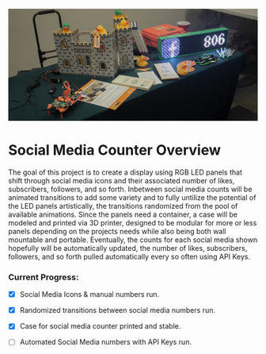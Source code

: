 ![Liker](https://github.com/Indifferent-Shiba/Social_Media_Counter/blob/master/Images/liker.jpg)
# Social Media Counter Overview
The goal of this project is to create a display using RGB LED panels that shift through social media icons and their associated number of likes, subscribers, followers, and so forth. Inbetween social media counts will be animated transitions to add some variety and to fully untilize the potential of the LED panels artistically, the transitions randomized from the pool of available animations. Since the panels need a container, a case will be modeled and printed via 3D printer, designed to be modular for more or less panels depending on the projects needs while also being both wall mountable and portable. Eventually, the counts for each social media shown hopefully will be automatically updated, the number of likes, subscribers, followers, and so forth pulled automatically every so often using API Keys.
### Current Progress:
- [x] Social Media Icons & manual numbers run.
- [x] Randomized transitions between social media numbers run.
- [x] Case for social media counter printed and stable. 
- [ ] Automated Social Media numbers with API Keys run.

